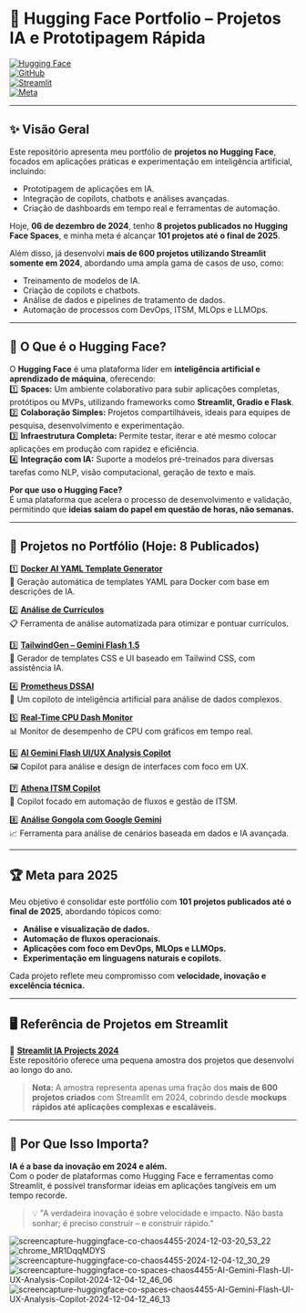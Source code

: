 # 🧠 **Hugging Face Portfolio – Projetos IA e Prototipagem Rápida**  

[![Hugging Face](https://img.shields.io/badge/HuggingFace-Spaces-orange?style=flat-square&logo=huggingface)](https://huggingface.co/chaos4455)  
[![GitHub](https://img.shields.io/badge/GitHub-Repo-blue?style=flat-square&logo=github)](https://github.com/chaos4455/Huggingface-Portfolio)  
[![Streamlit](https://img.shields.io/badge/Streamlit-600+%20projetos-red?style=flat-square&logo=streamlit)](https://github.com/chaos4455/Streamlit-IA-Projects-2024)  
[![Meta](https://img.shields.io/badge/Meta_Projetos-101_em_2025-yellow?style=flat-square&logo=target)]()  

---

## ✨ **Visão Geral**  

Este repositório apresenta meu portfólio de **projetos no Hugging Face**, focados em aplicações práticas e experimentação em inteligência artificial, incluindo:  
- Prototipagem de aplicações em IA.  
- Integração de copilots, chatbots e análises avançadas.  
- Criação de dashboards em tempo real e ferramentas de automação.  

Hoje, **06 de dezembro de 2024**, tenho **8 projetos publicados no Hugging Face Spaces**, e minha meta é alcançar **101 projetos até o final de 2025**.  

Além disso, já desenvolvi **mais de 600 projetos utilizando Streamlit somente em 2024**, abordando uma ampla gama de casos de uso, como:  
- Treinamento de modelos de IA.  
- Criação de copilots e chatbots.  
- Análise de dados e pipelines de tratamento de dados.  
- Automação de processos com DevOps, ITSM, MLOps e LLMOps.  

---

## 🌟 **O Que é o Hugging Face?**  

O **Hugging Face** é uma plataforma líder em **inteligência artificial e aprendizado de máquina**, oferecendo:  
1️⃣ **Spaces:** Um ambiente colaborativo para subir aplicações completas, protótipos ou MVPs, utilizando frameworks como **Streamlit, Gradio e Flask**.  
2️⃣ **Colaboração Simples:** Projetos compartilháveis, ideais para equipes de pesquisa, desenvolvimento e experimentação.  
3️⃣ **Infraestrutura Completa:** Permite testar, iterar e até mesmo colocar aplicações em produção com rapidez e eficiência.  
4️⃣ **Integração com IA:** Suporte a modelos pré-treinados para diversas tarefas como NLP, visão computacional, geração de texto e mais.  

**Por que uso o Hugging Face?**  
É uma plataforma que acelera o processo de desenvolvimento e validação, permitindo que **ideias saiam do papel em questão de horas, não semanas.**  

---

## 🚀 **Projetos no Portfólio (Hoje: 8 Publicados)**  

1️⃣ [**Docker AI YAML Template Generator**](https://huggingface.co/spaces/chaos4455/Docker-AI-Yaml-Template-Generator)  
📜 Geração automática de templates YAML para Docker com base em descrições de IA.  

2️⃣ [**Análise de Currículos**](https://huggingface.co/spaces/chaos4455/Analise-Curriculo)  
📋 Ferramenta de análise automatizada para otimizar e pontuar currículos.  

3️⃣ [**TailwindGen – Gemini Flash 1.5**](https://huggingface.co/spaces/chaos4455/TailwindGen-Gemini-Flash-1.5)  
🎨 Gerador de templates CSS e UI baseado em Tailwind CSS, com assistência IA.  

4️⃣ [**Prometheus DSSAI**](https://huggingface.co/spaces/chaos4455/Prometheus-DSSAI)  
🧠 Um copiloto de inteligência artificial para análise de dados complexos.  

5️⃣ [**Real-Time CPU Dash Monitor**](https://huggingface.co/spaces/chaos4455/RealTimeDashCPUMonitor)  
📊 Monitor de desempenho de CPU com gráficos em tempo real.  

6️⃣ [**AI Gemini Flash UI/UX Analysis Copilot**](https://huggingface.co/spaces/chaos4455/AI-Gemini-Flash-UI-UX-Analysis-Copilot)  
🖼️ Copilot para análise e design de interfaces com foco em UX.  

7️⃣ [**Athena ITSM Copilot**](https://huggingface.co/spaces/chaos4455/Athena_ITSM-Copilot)  
🔧 Copilot focado em automação de fluxos e gestão de ITSM.  

8️⃣ [**Análise Gongola com Google Gemini**](https://huggingface.co/spaces/chaos4455/Analise-Gongola-Google-Gemini)  
📈 Ferramenta para análise de cenários baseada em dados e IA avançada.  

---

## 🏆 **Meta para 2025**  

Meu objetivo é consolidar este portfólio com **101 projetos publicados até o final de 2025**, abordando tópicos como:  
- **Análise e visualização de dados.**  
- **Automação de fluxos operacionais.**  
- **Aplicações com foco em DevOps, MLOps e LLMOps.**  
- **Experimentação em linguagens naturais e copilots.**  

Cada projeto reflete meu compromisso com **velocidade, inovação e excelência técnica.**  

---

## 🖥️ **Referência de Projetos em Streamlit**  

📂 [**Streamlit IA Projects 2024**](https://github.com/chaos4455/Streamlit-IA-Projects-2024)  
Este repositório oferece uma pequena amostra dos projetos que desenvolvi ao longo do ano.  

> **Nota:** A amostra representa apenas uma fração dos **mais de 600 projetos criados** com Streamlit em 2024, cobrindo desde **mockups rápidos até aplicações complexas e escaláveis.**  

---

## 🌟 **Por Que Isso Importa?**  

**IA é a base da inovação em 2024 e além.**  
Com o poder de plataformas como Hugging Face e ferramentas como Streamlit, é possível transformar ideias em aplicações tangíveis em um tempo recorde.  

> 💡 "A verdadeira inovação é sobre velocidade e impacto. Não basta sonhar; é preciso construir – e construir rápido."  

![screencapture-huggingface-co-chaos4455-2024-12-03-20_53_22](https://github.com/user-attachments/assets/9f5df9d1-c912-44fb-8d3c-912db3ae6eef)
![chrome_MR1DqqMDYS](https://github.com/user-attachments/assets/ddce08d1-7ff0-478c-8f03-7e0094a148ea)
![screencapture-huggingface-co-chaos4455-2024-12-04-12_30_29](https://github.com/user-attachments/assets/1ae83452-1ae2-480e-8111-13edb23688b4)
![screencapture-huggingface-co-spaces-chaos4455-AI-Gemini-Flash-UI-UX-Analysis-Copilot-2024-12-04-12_46_06](https://github.com/user-attachments/assets/3e4dae88-060f-44b3-8229-ac283a8cc5a4)
![screencapture-huggingface-co-spaces-chaos4455-AI-Gemini-Flash-UI-UX-Analysis-Copilot-2024-12-04-12_46_13](https://github.com/user-attachments/assets/f31645d3-97fc-4dc8-9ab3-1f5ebd7cc701)
